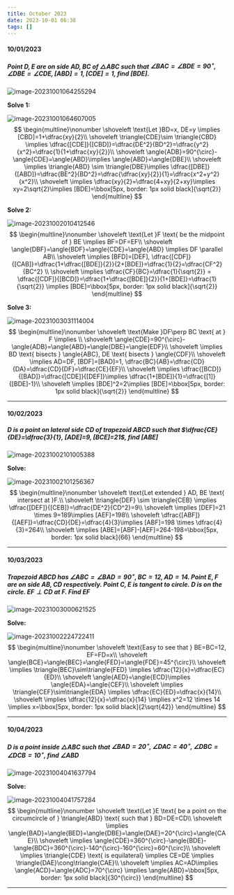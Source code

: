 ```yaml
---
title: October 2023
date: 2023-10-01 06:38
tags: []
---
```


#### 10/01/2023
##### Point $D,E$ are on side $AD, BC$ of $\triangle{ABC}$ such that $\angle{BAC}=\angle{BDE}=90^{\circ}, \angle{DBE}=\angle{CDE}, [ABD]=1, [CDE]=1$, find $[BDE]$.

![image-20231001064255294](/assets/images/2023/image-20231001064255294.png)

**Solve 1:**

![image-20231001064607005](/assets/images/2023/image-20231001064607005.png)
$$
\begin{multline}\nonumber
\shoveleft \text{Let }BD=x, DE=y \implies [CBD]=1+\dfrac{xy}{2}\\
\shoveleft \triangle{CDE}\sim \triangle{CBD} \implies \dfrac{[CDE]}{[CBD]}=\dfrac{DE^2}{BD^2}=\dfrac{y^2}{x^2}=\dfrac{1}{1+\dfrac{xy}{2}}\\
\shoveleft \angle{ADB}=90^{\circ}-\angle{CDE}=\angle{ABD}\implies \angle{ABD}=\angle{DBE}\\
\shoveleft \implies \triangle{ABD} \sim \triangle{DBE}\implies \dfrac{[DBE]}{[ABD]}=\dfrac{BE^2}{BD^2}=\dfrac{\dfrac{xy}{2}}{1}=\dfrac{x^2+y^2}{x^2}\\
\shoveleft \implies \dfrac{xy}{2}=\dfrac{4+xy}{2+xy}\implies xy=2\sqrt{2}\implies [BDE]=\bbox[5px, border: 1px solid black]{\sqrt{2}}
\end{multline}
$$

**Solve 2:**

![image-20231002010412546](/assets/images/2023/image-20231002010412546.png)
$$
\begin{multline}\nonumber
\shoveleft \text{Let }F \text{ be the midpoint of } BE \implies BF=DF=EF\\
\shoveleft \angle{DBF}=\angle{BDF}=\angle{CDE}=\angle{ABD} \implies DF \parallel AB\\
\shoveleft \implies [BFD]=[DEF], \dfrac{[CDF]}{[CAB]}=\dfrac{1+\dfrac{[BDE]}{2}}{2+[BDE]}=\dfrac{1}{2}=\dfrac{CF^2}{BC^2} \\
\shoveleft \implies \dfrac{CF}{BC}=\dfrac{1}{\sqrt{2}} = \dfrac{[CDF]}{[BCD]}=\dfrac{1+\dfrac{[BDE]}{2}}{1+[BDE]}=\dfrac{1}{\sqrt{2}} \implies [BDE]=\bbox[5px, border: 1px solid black]{\sqrt{2}}
\end{multline}
$$

**Solve 3:**

![image-20231003031114004](/assets/images/2023/image-20231003031114004.png)
$$
\begin{multline}\nonumber
\shoveleft \text{Make }DF\perp BC \text{ at } F \implies \\
\shoveleft \angle{CDE}=90^{\circ}-\angle{ADB}=\angle{ABD}=\angle{DBE}=\angle{EDF}\\
\shoveleft \implies BD \text{ bisects } \angle{ABC}, DE \text{ bisects } \angle{CDF}\\
\shoveleft \implies AD=DF, [BDF]=[BAD]=1, \dfrac{BC}{AB}=\dfrac{CD}{DA}=\dfrac{CD}{DF}=\dfrac{CE}{EF}\\
\shoveleft \implies \dfrac{[BCD]}{[BAD]}=\dfrac{[CDE]}{[DEF]}\implies \dfrac{1+[BDE]}{1}=\dfrac{[1]}{[BDE]-1}\\
\shoveleft \implies [BDE]^2=2\implies [BDE]=\bbox[5px, border: 1px solid black]{\sqrt{2}}
\end{multline}
$$

---

#### 10/02/2023

##### $D$ is a point on lateral side $CD$ of trapezoid $ABCD$ such that $\dfrac{CE}{DE}=\dfrac{3}{1}, [ADE]=9, [BCE]=21$, find $[ABE]$

![image-20231002101005388](/assets/images/2023/image-20231002100436626.png)

**Solve:**

![image-20231002101256367](/assets/images/2023/image-20231002100758437.png)
$$
\begin{multline}\nonumber
\shoveleft \text{Let extended } AD, BE \text{ intersect at }F.\\
\shoveleft \triangle{DEF} \sim \triangle{CEB} \implies \dfrac{[DEF]}{[CEB]}=\dfrac{DE^2}{CD^2}=9\\
\shoveleft \implies [DEF]=21 \times 9=189\implies [AEF]=198\\
\shoveleft \dfrac{[ABF]}{[AEF]}=\dfrac{CD}{DE}=\dfrac{4}{3}\implies [ABF]=198 \times \dfrac{4}{3}=264\\
\shoveleft \implies [ABE]=[ABF]-[AEF]=264-198=\bbox[5px, border: 1px solid black]{66}
\end{multline}
$$

---

#### 10/03/2023

##### Trapezoid $ABCD$ has $\angle{ABC}=\angle{BAD}=90^{\circ}, BC=12, AD=14$. Point $E, F$ are on side $AB, CD$ respectively. Point $C, E$ is tangent to circle.  $D$ is on the circle. $EF \perp CD$ at $F$. Find $EF$

![image-20231003000621525](/assets/images/2023/image-20231002224627257.png)

**Solve:**

![image-20231002224722411](/assets/images/2023/image-20231002223430798.png)
$$
\begin{multline}\nonumber
\shoveleft \text{Easy to see that } BE=BC=12, EF=FD=x\\
\shoveleft \angle{BCE}=\angle{BEC}=\angle{FED}=\angle{FDE}=45^{\circ}\\
\shoveleft \implies \triangle{BEC}\sim\triangle{FED} \implies \dfrac{12}{x}=\dfrac{EC}{ED}\\
\shoveleft \angle{AED}=\angle{ECD}\implies \angle{EDA}=\angle{CEF}\\
\shoveleft \implies \triangle{CEF}\sim\triangle{EDA} \implies \dfrac{EC}{ED}=\dfrac{x}{14}\\
\shoveleft \implies \dfrac{12}{x}=\dfrac{x}{14} \implies x^2=12 \times 14 \implies x=\bbox[5px, border: 1px solid black]{2\sqrt{42}}
\end{multline}
$$

---

#### 10/04/2023

##### $D$ is a point inside $\triangle{ABC}$ such that $\angle{BAD}=20^{\circ}, \angle{DAC}=40^{\circ}, \angle{DBC}=\angle{DCB}=10^{\circ}$, find $\angle{ABD}$

![image-20231004041637794](/assets/images/2023/image-20231004041637794.png)

**Solve:**

![image-20231004041757284](/assets/images/2023/image-20231004041757284.png)
$$
\begin{multline}\nonumber
\shoveleft \text{Let }E \text{ be a point on the circumcircle of } \triangle{ABD} \text{ such that } BD=DE=CD\\
\shoveleft \implies \angle{BAD}=\angle{BED}=\angle{DBE}=\angle{DAE}=20^{\circ}=\angle{CAE}\\
\shoveleft \implies \angle{CDE}=360^{\circ}-\angle{BDE}-\angle{BDC}=360^{\circ}-140^{\circ}-160^{\circ}=60^{\circ}\\
\shoveleft \implies \triangle{CDE} \text{ is equilateral} \implies CE=DE \implies \triangle{DAE}\cong\triangle{CAE}\\
\shoveleft \implies AC=AD\implies \angle{ACD}=\angle{ADC}=70^{\circ} \implies \angle{ABD}=\bbox[5px, border: 1px solid black]{30^{\circ}}
\end{multline}
$$

---
